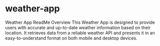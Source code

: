 # weather-app
Weather App ReadMe Overview This Weather App is designed to provide users with accurate and up-to-date weather information based on their location. It retrieves data from a reliable weather API and presents it in an easy-to-understand format on both mobile and desktop devices.
